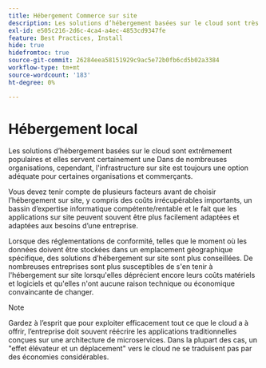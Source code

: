```yaml
---
title: Hébergement Commerce sur site
description: Les solutions d’hébergement basées sur le cloud sont très populaires, mais l’hébergement sur site peut avoir un sens pour votre projet d’e-commerce.
exl-id: e505c216-2d6c-4ca4-a4ec-4853cd9347fe
feature: Best Practices, Install
hide: true
hidefromtoc: true
source-git-commit: 26284eea58151929c9ac5e72b0fb6cd5b02a3384
workflow-type: tm+mt
source-wordcount: '183'
ht-degree: 0%

---
```


# Hébergement local

Les solutions d’hébergement basées sur le cloud sont extrêmement populaires et elles servent certainement une
Dans de nombreuses organisations, cependant, l&#39;infrastructure sur site est toujours une option adéquate pour certaines organisations et commerçants.

Vous devez tenir compte de plusieurs facteurs avant de choisir l’hébergement sur site, y compris des coûts irrécupérables importants, un bassin d’expertise informatique compétente/rentable et le fait que les applications sur site peuvent souvent être plus facilement adaptées et adaptées aux besoins d’une entreprise.

Lorsque des réglementations de conformité, telles que le moment où les données doivent être stockées dans un emplacement géographique spécifique, des solutions d’hébergement sur site sont plus conseillées. De nombreuses entreprises sont plus susceptibles de s&#39;en tenir à l&#39;hébergement sur site lorsqu&#39;elles déprécient encore leurs coûts matériels et logiciels et qu&#39;elles n&#39;ont aucune raison technique ou économique convaincante de changer.

>[!NOTE]
>
>Gardez à l’esprit que pour exploiter efficacement tout ce que le cloud a à offrir, l’entreprise doit souvent réécrire les applications traditionnelles conçues sur une architecture de microservices. Dans la plupart des cas, un &quot;effet élévateur et un déplacement&quot; vers le cloud ne se traduisent pas par des économies considérables.
